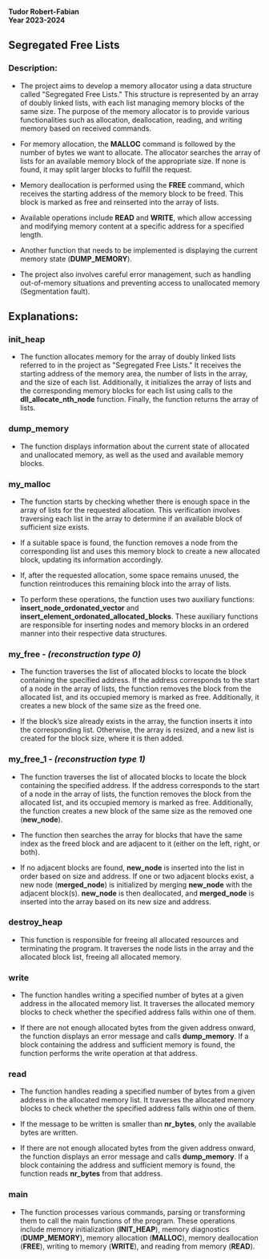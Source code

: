 **Tudor Robert-Fabian**  
**Year 2023-2024**  

## Segregated Free Lists  

### Description:  

* The project aims to develop a memory allocator using a data structure called "Segregated Free Lists." This structure is represented by an array of doubly linked lists, with each list managing memory blocks of the same size. The purpose of the memory allocator is to provide various functionalities such as allocation, deallocation, reading, and writing memory based on received commands.  

* For memory allocation, the **MALLOC** command is followed by the number of bytes we want to allocate. The allocator searches the array of lists for an available memory block of the appropriate size. If none is found, it may split larger blocks to fulfill the request.  

* Memory deallocation is performed using the **FREE** command, which receives the starting address of the memory block to be freed. This block is marked as free and reinserted into the array of lists.  

* Available operations include **READ** and **WRITE**, which allow accessing and modifying memory content at a specific address for a specified length.  

* Another function that needs to be implemented is displaying the current memory state (**DUMP_MEMORY**).  

* The project also involves careful error management, such as handling out-of-memory situations and preventing access to unallocated memory (Segmentation fault).  

## Explanations:  

### init_heap  

* The function allocates memory for the array of doubly linked lists referred to in the project as "Segregated Free Lists." It receives the starting address of the memory area, the number of lists in the array, and the size of each list. Additionally, it initializes the array of lists and the corresponding memory blocks for each list using calls to the **dll_allocate_nth_node** function. Finally, the function returns the array of lists.  

### dump_memory  

* The function displays information about the current state of allocated and unallocated memory, as well as the used and available memory blocks.  

### my_malloc  

* The function starts by checking whether there is enough space in the array of lists for the requested allocation. This verification involves traversing each list in the array to determine if an available block of sufficient size exists.  

* If a suitable space is found, the function removes a node from the corresponding list and uses this memory block to create a new allocated block, updating its information accordingly.  

* If, after the requested allocation, some space remains unused, the function reintroduces this remaining block into the array of lists.  

* To perform these operations, the function uses two auxiliary functions: **insert_node_ordonated_vector** and **insert_element_ordonated_allocated_blocks**. These auxiliary functions are responsible for inserting nodes and memory blocks in an ordered manner into their respective data structures.  

### my_free - *(reconstruction type 0)*  

* The function traverses the list of allocated blocks to locate the block containing the specified address. If the address corresponds to the start of a node in the array of lists, the function removes the block from the allocated list, and its occupied memory is marked as free. Additionally, it creates a new block of the same size as the freed one.  

* If the block’s size already exists in the array, the function inserts it into the corresponding list. Otherwise, the array is resized, and a new list is created for the block size, where it is then added.  

### my_free_1 - *(reconstruction type 1)*  

* The function traverses the list of allocated blocks to locate the block containing the specified address. If the address corresponds to the start of a node in the array of lists, the function removes the block from the allocated list, and its occupied memory is marked as free. Additionally, the function creates a new block of the same size as the removed one (**new_node**).  

* The function then searches the array for blocks that have the same index as the freed block and are adjacent to it (either on the left, right, or both).  

* If no adjacent blocks are found, **new_node** is inserted into the list in order based on size and address. If one or two adjacent blocks exist, a new node (**merged_node**) is initialized by merging **new_node** with the adjacent block(s). **new_node** is then deallocated, and **merged_node** is inserted into the array based on its new size and address.  

### destroy_heap  

* This function is responsible for freeing all allocated resources and terminating the program. It traverses the node lists in the array and the allocated block list, freeing all allocated memory.  

### write  

* The function handles writing a specified number of bytes at a given address in the allocated memory list. It traverses the allocated memory blocks to check whether the specified address falls within one of them.  

* If there are not enough allocated bytes from the given address onward, the function displays an error message and calls **dump_memory**. If a block containing the address and sufficient memory is found, the function performs the write operation at that address.  

### read  

* The function handles reading a specified number of bytes from a given address in the allocated memory list. It traverses the allocated memory blocks to check whether the specified address falls within one of them.  

* If the message to be written is smaller than **nr_bytes**, only the available bytes are written.  

* If there are not enough allocated bytes from the given address onward, the function displays an error message and calls **dump_memory**. If a block containing the address and sufficient memory is found, the function reads **nr_bytes** from that address.  

### main  

* The function processes various commands, parsing or transforming them to call the main functions of the program. These operations include memory initialization (**INIT_HEAP**), memory diagnostics (**DUMP_MEMORY**), memory allocation (**MALLOC**), memory deallocation (**FREE**), writing to memory (**WRITE**), and reading from memory (**READ**).  
